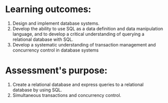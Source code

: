 # Learning outcomes:
1. Design and implement database systems.
2. Develop the ability to use SQL as a data definition and data manipulation language, and to develop a critical understanding of querying a relational database with SQL.
3. Develop a systematic understanding of transaction management and concurrency control in database systems

# Assessment's purpose:
1. Create a relational database and express queries to a relational database by using SQL.
2. Simultaneous transactions and concurrency control.
